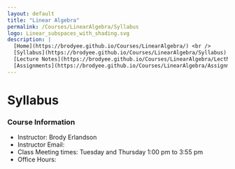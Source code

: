 ```yaml
---
layout: default
title: "Linear Algebra"
permalink: /Courses/LinearAlgebra/Syllabus
logo: Linear_subspaces_with_shading.svg
description: |
  [Home](https://brodyee.github.io/Courses/LinearAlgebra/) <br />
  [Syllabus](https://brodyee.github.io/Courses/LinearAlgebra/Syllabus) <br />
  [Lecture Notes](https://brodyee.github.io/Courses/LinearAlgebra/LectNotes) <br />
  [Assignments](https://brodyee.github.io/Courses/LinearAlgebra/Assignments)
---
```


# Syllabus

### Course Information
- Instructor: Brody Erlandson
- Instructor Email:
- Class Meeting times: Tuesday and Thursday 1:00 pm to 3:55 pm
- Office Hours:
